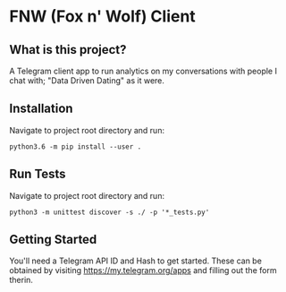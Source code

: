 # FNW (Fox n' Wolf) Client

## What is this project?

A Telegram client app to run analytics on my conversations with people
I chat with; "Data Driven Dating" as it were.

## Installation
Navigate to project root directory and run:

```shell
python3.6 -m pip install --user .
```

## Run Tests
Navigate to project root directory and run:

```shell
python3 -m unittest discover -s ./ -p '*_tests.py'
```

## Getting Started

You'll need a Telegram API ID and Hash to get started. These can be obtained by visiting https://my.telegram.org/apps and filling out the
form therin.
